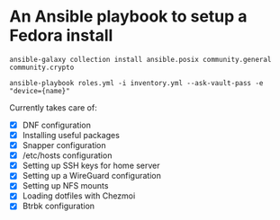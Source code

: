 # An Ansible playbook to setup a Fedora install

```
ansible-galaxy collection install ansible.posix community.general community.crypto

ansible-playbook roles.yml -i inventory.yml --ask-vault-pass -e "device={name}"
```

Currently takes care of:
- [x] DNF configuration
- [x] Installing useful packages
- [x] Snapper configuration
- [x] /etc/hosts configuration
- [x] Setting up SSH keys for home server
- [x] Setting up a WireGuard configuration
- [x] Setting up NFS mounts
- [x] Loading dotfiles with Chezmoi
- [x] Btrbk configuration
